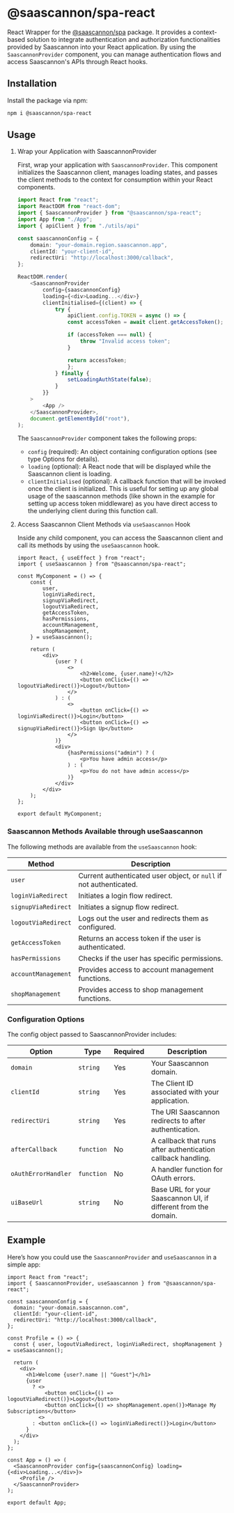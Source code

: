 # @saascannon/spa-react
React Wrapper for the [@saascannon/spa](https://www.npmjs.com/package/@saascannon/spa) package. It provides a context-based solution to integrate authentication and authorization functionalities provided by Saascannon into your React application. By using the `SaascannonProvider` component, you can manage authentication flows and access Saascannon's APIs through React hooks.

## Installation
Install the package via npm:

```bash
npm i @saascannon/spa-react
```


## Usage
1. Wrap your Application with SaascannonProvider

    First, wrap your application with `SaascannonProvider`. This component initializes the Saascannon client, manages loading states, and passes the client methods to the context for consumption within your React components.

    ```typescript
    import React from "react";
    import ReactDOM from "react-dom";
    import { SaascannonProvider } from "@saascannon/spa-react";
    import App from "./App";
    import { apiClient } from "./utils/api"

    const saascannonConfig = {
        domain: "your-domain.region.saascannon.app",
        clientId: "your-client-id",
        redirectUri: "http://localhost:3000/callback",
    };

    ReactDOM.render(
        <SaascannonProvider 
            config={saascannonConfig} 
            loading={<div>Loading...</div>}
            clientInitialised={(client) => {
                try {
                    apiClient.config.TOKEN = async () => {
                    const accessToken = await client.getAccessToken();

                    if (accessToken === null) {
                        throw "Invalid access token";
                    }

                    return accessToken;
                    };
                } finally {
                    setLoadingAuthState(false);
                }
            }}
        >
            <App />
        </SaascannonProvider>,
        document.getElementById("root"),
    );
    ```
    The `SaascannonProvider` component takes the following props:

    - `config` (required): An object containing configuration options (see type Options for details).
    - `loading` (optional): A React node that will be displayed while the Saascannon client is loading.
    - `clientInitialised` (optional): A callback function that will be invoked once the client is initialized. This is useful for setting up any global usage of the saascannon methods (like shown in the example for setting up access token middleware) as you have direct access to the underlying client during this function call.


2. Access Saascannon Client Methods via `useSaascannon` Hook

    Inside any child component, you can access the Saascannon client and call its methods by using the `useSaascannon` hook.

    ```tsx
    import React, { useEffect } from "react";
    import { useSaascannon } from "@saascannon/spa-react";

    const MyComponent = () => {
        const {
            user,
            loginViaRedirect,
            signupViaRedirect,
            logoutViaRedirect,
            getAccessToken,
            hasPermissions,
            accountManagement,
            shopManagement,
        } = useSaascannon();

        return (
            <div>
                {user ? (
                    <>
                        <h2>Welcome, {user.name}!</h2>
                        <button onClick={() => logoutViaRedirect()}>Logout</button>
                    </>
                ) : (
                    <>
                        <button onClick={() => loginViaRedirect()}>Login</button>
                        <button onClick={() => signupViaRedirect()}>Sign Up</button>
                    </>
                )}
                <div>
                    {hasPermissions("admin") ? (
                        <p>You have admin access</p>
                    ) : (
                        <p>You do not have admin access</p>
                    )}
                </div>
            </div>
        );
    };

    export default MyComponent;
    ```

### Saascannon Methods Available through useSaascannon

The following methods are available from the `useSaascannon` hook:

| Method               | Description                                                              |
|----------------------|--------------------------------------------------------------------------|
| `user`              | Current authenticated user object, or `null` if not authenticated.       |
| `loginViaRedirect`  | Initiates a login flow redirect.                                         |
| `signupViaRedirect` | Initiates a signup flow redirect.                                        |
| `logoutViaRedirect` | Logs out the user and redirects them as configured.                      |
| `getAccessToken`    | Returns an access token if the user is authenticated.                    |
| `hasPermissions`    | Checks if the user has specific permissions.                             |
| `accountManagement` | Provides access to account management functions.                         |
| `shopManagement`    | Provides access to shop management functions.                            |


### Configuration Options
The config object passed to SaascannonProvider includes:

| Option             | Type                | Required | Description                                                             |
|--------------------|---------------------|----------|-------------------------------------------------------------------------|
| `domain`           | `string`            | Yes      | Your Saascannon domain.                                                 |
| `clientId`         | `string`            | Yes      | The Client ID associated with your application.                         |
| `redirectUri`      | `string`            | Yes      | The URI Saascannon redirects to after authentication.                   |
| `afterCallback`    | `function`          | No       | A callback that runs after authentication callback handling.            |
| `oAuthErrorHandler`| `function`          | No       | A handler function for OAuth errors.                                    |
| `uiBaseUrl`        | `string`            | No       | Base URL for your Saascannon UI, if different from the domain.          |


## Example
Here’s how you could use the `SaascannonProvider` and `useSaascannon` in a simple app:

```tsx
import React from "react";
import { SaascannonProvider, useSaascannon } from "@saascannon/spa-react";

const saascannonConfig = {
  domain: "your-domain.saascannon.com",
  clientId: "your-client-id",
  redirectUri: "http://localhost:3000/callback",
};

const Profile = () => {
  const { user, logoutViaRedirect, loginViaRedirect, shopManagement } = useSaascannon();

  return (
    <div>
      <h1>Welcome {user?.name || "Guest"}</h1>
      {user 
        ? <>
            <button onClick={() => logoutViaRedirect()}>Logout</button>
            <button onClick={() => shopManagement.open()}>Manage My Subscriptions</button>
          <>
        : <button onClick={() => loginViaRedirect()}>Login</button>
      }
    </div>
  );
};

const App = () => (
  <SaascannonProvider config={saascannonConfig} loading={<div>Loading...</div>}>
    <Profile />
  </SaascannonProvider>
);

export default App;
```
